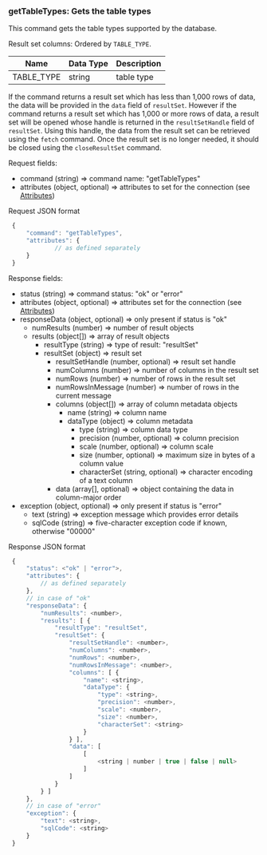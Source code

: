 ### getTableTypes: Gets the table types

This command gets the table types supported by the database.

Result set columns: Ordered by `TABLE_TYPE`.

| Name | Data Type | Description |
| --- | --- | --- |
| TABLE_TYPE | string | table type |

If the command returns a result set which has less than 1,000 rows of data, the data will be provided in the `data` field of `resultSet`. However if the command returns a result set which has 1,000 or more rows of data, a result set will be opened whose handle is returned in the `resultSetHandle` field of `resultSet`. Using this handle, the data from the result set can be retrieved using the `fetch` command. Once the result set is no longer needed, it should be closed using the `closeResultSet` command.

Request fields:

  * command (string) => command name: "getTableTypes"
  * attributes (object, optional) => attributes to set for the connection (see [Attributes](../WebsocketAPIV2.md#attributes-session-and-database-properties))

Request JSON format
```javascript
 {
     "command": "getTableTypes",
     "attributes": {
             // as defined separately
     }
 }
```

Response fields:

  * status (string) => command status: "ok" or "error"
  * attributes (object, optional) => attributes set for the connection (see [Attributes](../WebsocketAPIV2.md#attributes-session-and-database-properties))
  * responseData (object, optional) => only present if status is "ok"
    * numResults (number) => number of result objects
    * results (object[]) => array of result objects
      * resultType (string) => type of result: "resultSet"
      * resultSet (object) => result set
        * resultSetHandle (number, optional) => result set handle
        * numColumns (number) => number of columns in the result set
        * numRows (number) => number of rows in the result set
        * numRowsInMessage (number) => number of rows in the current message
        * columns (object[]) => array of column metadata objects
          * name (string) => column name
          * dataType (object) => column metadata
            * type (string) => column data type
            * precision (number, optional) => column precision
            * scale (number, optional) => column scale
            * size (number, optional) => maximum size in bytes of a column value
            * characterSet (string, optional) => character encoding of a text column
        * data (array[], optional) => object containing the data in column-major order
  * exception (object, optional) =>  only present if status is "error"
    * text (string) => exception message which provides error details
    * sqlCode (string) => five-character exception code if known, otherwise "00000"

Response JSON format
```javascript
 {
     "status": <"ok" | "error">,
     "attributes": {
         // as defined separately
     },
     // in case of "ok"
     "responseData": {
         "numResults": <number>,
         "results": [ {
             "resultType": "resultSet",
             "resultSet": {
                 "resultSetHandle": <number>,
                 "numColumns": <number>,
                 "numRows": <number>,
                 "numRowsInMessage": <number>,
                 "columns": [ {
                     "name": <string>,
                     "dataType": {
                         "type": <string>,
                         "precision": <number>,
                         "scale": <number>,
                         "size": <number>,
                         "characterSet": <string>
                     }
                 } ],
                 "data": [
                     [
                         <string | number | true | false | null>
                     ]
                 ]
             }
         } ]
     },
     // in case of "error"
     "exception": {
         "text": <string>,
         "sqlCode": <string>
     }
 }
```
